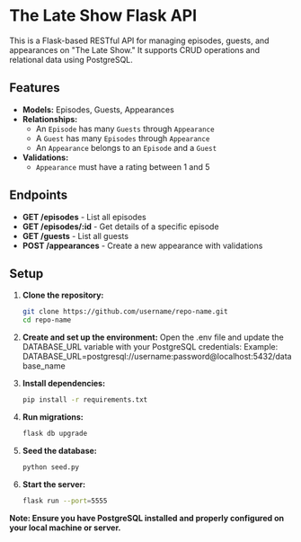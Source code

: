 # The Late Show Flask API

This is a Flask-based RESTful API for managing episodes, guests, and appearances on "The Late Show." It supports CRUD operations and relational data using PostgreSQL.

## Features

- **Models:** Episodes, Guests, Appearances
- **Relationships:** 
  - An `Episode` has many `Guests` through `Appearance`
  - A `Guest` has many `Episodes` through `Appearance`
  - An `Appearance` belongs to an `Episode` and a `Guest`
- **Validations:** 
  - `Appearance` must have a rating between 1 and 5

## Endpoints

- **GET /episodes** - List all episodes
- **GET /episodes/:id** - Get details of a specific episode
- **GET /guests** - List all guests
- **POST /appearances** - Create a new appearance with validations

## Setup

1. **Clone the repository:**
   ```bash
   git clone https://github.com/username/repo-name.git
   cd repo-name

2. **Create and set up the environment:**
    Open the .env file and update the DATABASE_URL variable with your PostgreSQL credentials:
    Example:
    DATABASE_URL=postgresql://username:password@localhost:5432/database_name
    
    
3. **Install dependencies:**
    ```bash
    pip install -r requirements.txt

4. **Run migrations:**
    ```bash
    flask db upgrade

5. **Seed the database:**
    ```bash
    python seed.py

6. **Start the server:**
    ```bash
    flask run --port=5555

**Note: Ensure you have PostgreSQL installed and properly configured on your local machine or server.**